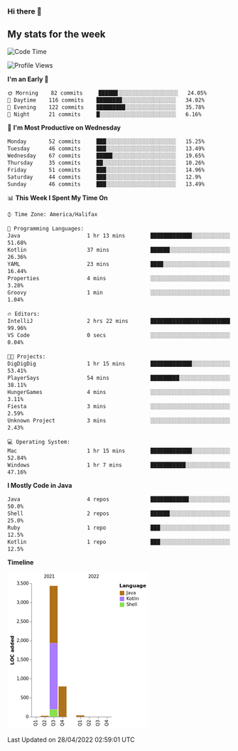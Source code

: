 ### Hi there 👋

## My stats for the week
<!--START_SECTION:waka-->
![Code Time](http://img.shields.io/badge/Code%20Time-184%20hrs%2013%20mins-blue)

![Profile Views](http://img.shields.io/badge/Profile%20Views-7-blue)

**I'm an Early 🐤** 

```text
🌞 Morning    82 commits     ██████░░░░░░░░░░░░░░░░░░░   24.05% 
🌆 Daytime    116 commits    ████████░░░░░░░░░░░░░░░░░   34.02% 
🌃 Evening    122 commits    █████████░░░░░░░░░░░░░░░░   35.78% 
🌙 Night      21 commits     █░░░░░░░░░░░░░░░░░░░░░░░░   6.16%

```
📅 **I'm Most Productive on Wednesday** 

```text
Monday       52 commits     ███░░░░░░░░░░░░░░░░░░░░░░   15.25% 
Tuesday      46 commits     ███░░░░░░░░░░░░░░░░░░░░░░   13.49% 
Wednesday    67 commits     █████░░░░░░░░░░░░░░░░░░░░   19.65% 
Thursday     35 commits     ██░░░░░░░░░░░░░░░░░░░░░░░   10.26% 
Friday       51 commits     ███░░░░░░░░░░░░░░░░░░░░░░   14.96% 
Saturday     44 commits     ███░░░░░░░░░░░░░░░░░░░░░░   12.9% 
Sunday       46 commits     ███░░░░░░░░░░░░░░░░░░░░░░   13.49%

```


📊 **This Week I Spent My Time On** 

```text
⌚︎ Time Zone: America/Halifax

💬 Programming Languages: 
Java                     1 hr 13 mins        █████████████░░░░░░░░░░░░   51.68% 
Kotlin                   37 mins             ██████░░░░░░░░░░░░░░░░░░░   26.36% 
YAML                     23 mins             ████░░░░░░░░░░░░░░░░░░░░░   16.44% 
Properties               4 mins              ░░░░░░░░░░░░░░░░░░░░░░░░░   3.28% 
Groovy                   1 min               ░░░░░░░░░░░░░░░░░░░░░░░░░   1.04%

🔥 Editors: 
IntelliJ                 2 hrs 22 mins       █████████████████████████   99.96% 
VS Code                  0 secs              ░░░░░░░░░░░░░░░░░░░░░░░░░   0.04%

🐱‍💻 Projects: 
DigDigDig                1 hr 15 mins        █████████████░░░░░░░░░░░░   53.41% 
PlayerSays               54 mins             █████████░░░░░░░░░░░░░░░░   38.11% 
HungerGames              4 mins              ░░░░░░░░░░░░░░░░░░░░░░░░░   3.11% 
Fiesta                   3 mins              ░░░░░░░░░░░░░░░░░░░░░░░░░   2.59% 
Unknown Project          3 mins              ░░░░░░░░░░░░░░░░░░░░░░░░░   2.43%

💻 Operating System: 
Mac                      1 hr 15 mins        █████████████░░░░░░░░░░░░   52.84% 
Windows                  1 hr 7 mins         ███████████░░░░░░░░░░░░░░   47.16%

```

**I Mostly Code in Java** 

```text
Java                     4 repos             ████████████░░░░░░░░░░░░░   50.0% 
Shell                    2 repos             ██████░░░░░░░░░░░░░░░░░░░   25.0% 
Ruby                     1 repo              ███░░░░░░░░░░░░░░░░░░░░░░   12.5% 
Kotlin                   1 repo              ███░░░░░░░░░░░░░░░░░░░░░░   12.5%

```


**Timeline**

![Chart not found](https://raw.githubusercontent.com/lyndseyy/lyndseyy/main/charts/bar_graph.png) 


 Last Updated on 28/04/2022 02:59:01 UTC
<!--END_SECTION:waka-->